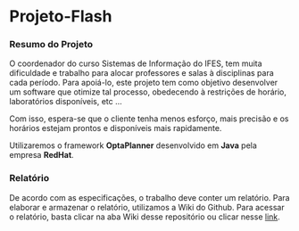 # Projeto-Flash

### Resumo do Projeto

O coordenador do curso Sistemas de Informação do IFES, tem muita dificuldade e trabalho para alocar professores e salas à disciplinas para cada período. Para apoiá-lo, este projeto tem como objetivo desenvolver um software que otimize tal processo, obedecendo à restrições de horário, laboratórios disponíveis, etc ...

Com isso, espera-se que o cliente tenha menos esforço, mais precisão e os horários estejam prontos e disponíveis mais rapidamente.

Utilizaremos o framework **OptaPlanner** desenvolvido em **Java** pela empresa **RedHat**.


### Relatório

De acordo com as especificações, o trabalho deve conter um relatório. Para elaborar e armazenar o relatório, utilizamos a Wiki do Github. Para acessar o relatório, basta clicar na aba Wiki desse repositório ou clicar nesse [link](https://github.com/sakamotto/projeto-flash/wiki).
